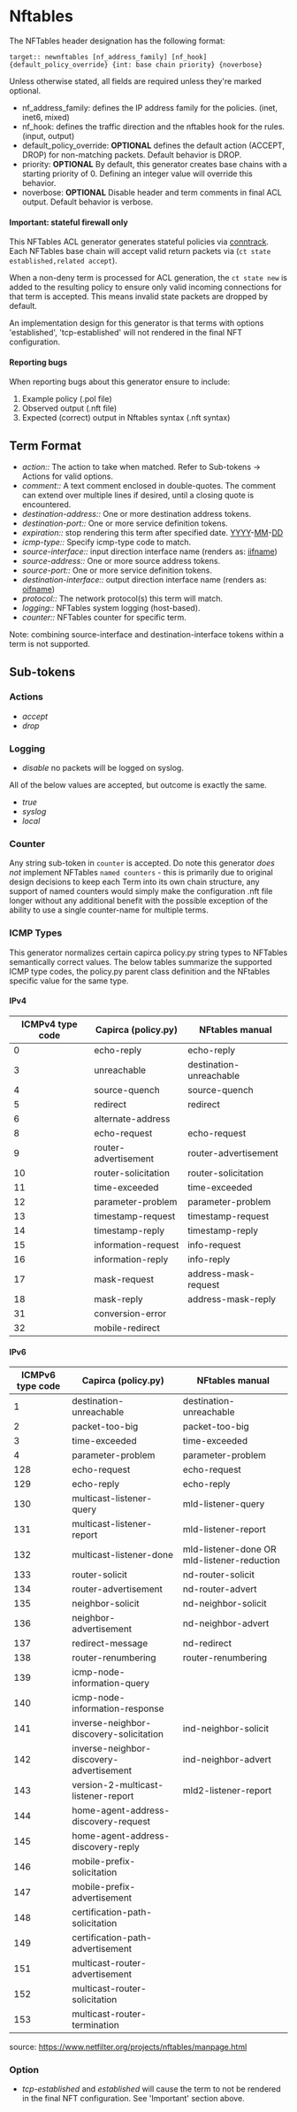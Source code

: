 # Nftables

The NFTables header designation has the following format:

```
target:: newnftables [nf_address_family] [nf_hook] {default_policy_override} {int: base chain priority} {noverbose}
```

Unless otherwise stated, all fields are required unless they're marked optional.

- nf_address_family: defines the IP address family for the policies. (inet, inet6, mixed)
- nf_hook: defines the traffic direction and the nftables hook for the rules. (input, output)
- default_policy_override: **OPTIONAL** defines the default action (ACCEPT, DROP) for non-matching packets. Default behavior is DROP.
- priority: **OPTIONAL** By default, this generator creates base chains with a starting priority of 0. Defining an integer value will override this behavior.
- noverbose: **OPTIONAL** Disable header and term comments in final ACL output. Default behavior is verbose.

#### Important: stateful firewall only

This NFTables ACL generator generates stateful policies via  [conntrack](https://wiki.nftables.org/wiki-nftables/index.php/Matching_connection_tracking_stateful_metainformation). Each NFTables base chain will accept valid return packets via (`ct state established,related accept`).

When a non-deny term is processed for ACL generation, the `ct state new` is added to the resulting policy to ensure only valid incoming connections for that term is accepted. This means invalid state packets are dropped by default.

An implementation design for this generator is that terms with options 'established', 'tcp-established' will not rendered in the final NFT configuration.

#### Reporting bugs

When reporting bugs about this generator ensure to include:
1.  Example policy (.pol file)
1.  Observed output (.nft file)
1.  Expected (correct) output in Nftables syntax (.nft syntax)

## Term Format

- _action::_ The action to take when matched. Refer to Sub-tokens -> Actions for valid options.
- _comment::_ A text comment enclosed in double-quotes. The comment can extend over multiple lines if desired, until a closing quote is encountered.
- _destination-address::_ One or more destination address tokens.
- _destination-port::_ One or more service definition tokens.
- _expiration::_ stop rendering this term after specified date. [YYYY](YYYY.md)-[MM](MM.md)-[DD](DD.md)
- _icmp-type::_ Specify icmp-type code to match.
- _source-interface::_ input direction interface name (renders as: [iifname](https://wiki.nftables.org/wiki-nftables/index.php/Matching_packet_metainformation))
- _source-address::_ One or more source address tokens.
- _source-port::_ One or more service definition tokens.
- _destination-interface::_ output direction interface name (renders as: [oifname](https://wiki.nftables.org/wiki-nftables/index.php/Matching_packet_metainformation))
- _protocol::_ The network protocol(s) this term will match.
- _logging::_ NFTables system logging (host-based).
- _counter::_ NFTables counter for specific term.

Note: combining source-interface and destination-interface tokens within a term is not supported.

## Sub-tokens

### Actions

- _accept_
- _drop_

### Logging

- _disable_ no packets will be logged on syslog.

All of the below values are accepted, but outcome is exactly the same.

- _true_
- _syslog_
- _local_

### Counter

Any string sub-token in `counter` is accepted. Do note this generator _does not_ implement NFTables `named counters` - this is primarily due to original design decisions to keep each Term into its own chain structure, any support of named counters would simply make the configuration .nft file longer without any additional benefit with the possible exception of the ability to use a single counter-name for multiple terms.

### ICMP Types

This generator normalizes certain capirca policy.py string types to NFTables semantically correct values. The below tables summarize the supported ICMP type codes, the policy.py parent class definition and the NFtables specific value for the same type.

#### IPv4

| ICMPv4 type code | Capirca (policy.py)  | NFtables manual         |
|------------------|----------------------|-------------------------|
| 0                | echo-reply           | echo-reply              |
| 3                | unreachable          | destination-unreachable |
| 4                | source-quench        | source-quench           |
| 5                | redirect             | redirect                |
| 6                | alternate-address    |                         |
| 8                | echo-request         | echo-request            |
| 9                | router-advertisement | router-advertisement    |
| 10               | router-solicitation  | router-solicitation     |
| 11               | time-exceeded        | time-exceeded           |
| 12               | parameter-problem    | parameter-problem       |
| 13               | timestamp-request    | timestamp-request       |
| 14               | timestamp-reply      | timestamp-reply         |
| 15               | information-request  | info-request            |
| 16               | information-reply    | info-reply              |
| 17               | mask-request         | address-mask-request    |
| 18               | mask-reply           | address-mask-reply      |
| 31               | conversion-error     |                         |
| 32               | mobile-redirect      |                         |

#### IPv6

| ICMPv6 type code | Capirca (policy.py)                      | NFtables manual                             |
|------------------|------------------------------------------|---------------------------------------------|
| 1                | destination-unreachable                  | destination-unreachable                     |
| 2                | packet-too-big                           | packet-too-big                              |
| 3                | time-exceeded                            | time-exceeded                               |
| 4                | parameter-problem                        | parameter-problem                           |
| 128              | echo-request                             | echo-request                                |
| 129              | echo-reply                               | echo-reply                                  |
| 130              | multicast-listener-query                 | mld-listener-query                          |
| 131              | multicast-listener-report                | mld-listener-report                         |
| 132              | multicast-listener-done                  | mld-listener-done OR mld-listener-reduction |
| 133              | router-solicit                           | nd-router-solicit                           |
| 134              | router-advertisement                     | nd-router-advert                            |
| 135              | neighbor-solicit                         | nd-neighbor-solicit                         |
| 136              | neighbor-advertisement                   | nd-neighbor-advert                          |
| 137              | redirect-message                         | nd-redirect                                 |
| 138              | router-renumbering                       | router-renumbering                          |
| 139              | icmp-node-information-query              |                                             |
| 140              | icmp-node-information-response           |                                             |
| 141              | inverse-neighbor-discovery-solicitation  | ind-neighbor-solicit                        |
| 142              | inverse-neighbor-discovery-advertisement | ind-neighbor-advert                         |
| 143              | version-2-multicast-listener-report      | mld2-listener-report                        |
| 144              | home-agent-address-discovery-request     |                                             |
| 145              | home-agent-address-discovery-reply       |                                             |
| 146              | mobile-prefix-solicitation               |                                             |
| 147              | mobile-prefix-advertisement              |                                             |
| 148              | certification-path-solicitation          |                                             |
| 149              | certification-path-advertisement         |                                             |
| 151              | multicast-router-advertisement           |                                             |
| 152              | multicast-router-solicitation            |                                             |
| 153              | multicast-router-termination             |                                             |

source: https://www.netfilter.org/projects/nftables/manpage.html

### Option

- _tcp-established_ and _established_ will cause the term to not be rendered in the final NFT configuration. See 'Important' section above.
